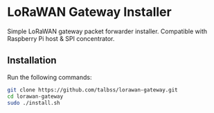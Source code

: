LoRaWAN Gateway Installer
=========================

Simple LoRaWAN gateway packet forwarder installer. Compatible with Raspberry Pi host & SPI concentrator.

## Installation

Run the following commands:

```bash
git clone https://github.com/talbss/lorawan-gateway.git
cd lorawan-gateway
sudo ./install.sh
```